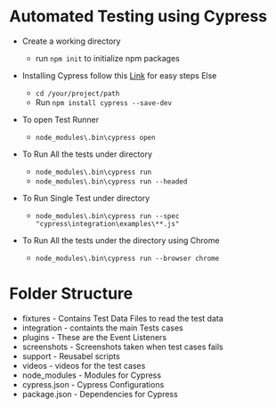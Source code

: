 # Automated Testing using Cypress 

* Create a working directory
  - run `npm init` to initialize npm packages

* Installing Cypress follow this [Link](https://docs.cypress.io) for easy steps Else
  - `cd /your/project/path`
  - Run `npm install cypress --save-dev`

* To open Test Runner
  - `node_modules\.bin\cypress open`

* To Run All the tests under directory
  - `node_modules\.bin\cypress run`
  - `node_modules\.bin\cypress run --headed`

* To Run Single Test under directory
  - `node_modules\.bin\cypress run --spec "cypress\integration\examples\**.js"`
  
* To Run All the tests under the directory using Chrome
  - `node_modules\.bin\cypress run --browser chrome`

# Folder Structure

* fixtures - Contains Test Data Files to read the test data
* integration - containts the main Tests cases
* plugins - These are the Event Listeners
* screenshots - Screenshots taken when test cases fails
* support - Reusabel scripts
* videos - videos for the test cases
* node_modules  - Modules for Cypress
* cypress.json - Cypress Configurations
* package.json - Dependencies for Cypress
